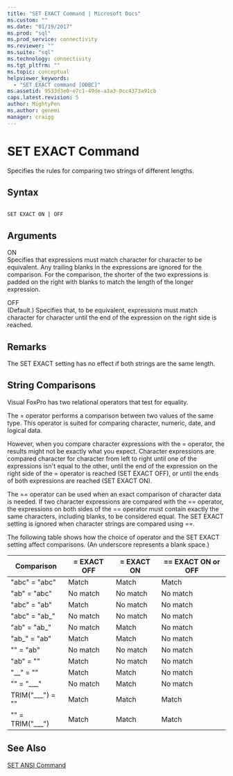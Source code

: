 ```yaml
---
title: "SET EXACT Command | Microsoft Docs"
ms.custom: ""
ms.date: "01/19/2017"
ms.prod: "sql"
ms.prod_service: connectivity
ms.reviewer: ""
ms.suite: "sql"
ms.technology: connectivity
ms.tgt_pltfrm: ""
ms.topic: conceptual
helpviewer_keywords: 
  - "SET EXACT command [ODBC]"
ms.assetid: 9533d3e0-e7c1-49de-a3a3-0cc4373a91cb
caps.latest.revision: 5
author: MightyPen
ms.author: genemi
manager: craigg
---
```

# SET EXACT Command
Specifies the rules for comparing two strings of different lengths.  
  
## Syntax  
  
```  
  
SET EXACT ON | OFF  
```  
  
## Arguments  
 ON  
 Specifies that expressions must match character for character to be equivalent. Any trailing blanks in the expressions are ignored for the comparison. For the comparison, the shorter of the two expressions is padded on the right with blanks to match the length of the longer expression.  
  
 OFF  
 (Default.) Specifies that, to be equivalent, expressions must match character for character until the end of the expression on the right side is reached.  
  
## Remarks  
 The SET EXACT setting has no effect if both strings are the same length.  
  
## String Comparisons  
 Visual FoxPro has two relational operators that test for equality.  
  
 The = operator performs a comparison between two values of the same type. This operator is suited for comparing character, numeric, date, and logical data.  
  
 However, when you compare character expressions with the = operator, the results might not be exactly what you expect. Character expressions are compared character for character from left to right until one of the expressions isn't equal to the other, until the end of the expression on the right side of the = operator is reached (SET EXACT OFF), or until the ends of both expressions are reached (SET EXACT ON).  
  
 The == operator can be used when an exact comparison of character data is needed. If two character expressions are compared with the == operator, the expressions on both sides of the == operator must contain exactly the same characters, including blanks, to be considered equal. The SET EXACT setting is ignored when character strings are compared using ==.  
  
 The following table shows how the choice of operator and the SET EXACT setting affect comparisons. (An underscore represents a blank space.)  
  
|Comparison|= EXACT OFF|= EXACT ON|== EXACT ON or OFF|  
|----------------|------------------|-----------------|--------------------------|  
|"abc" = "abc"|Match|Match|Match|  
|"ab" = "abc"|No match|No match|No match|  
|"abc" = "ab"|Match|No match|No match|  
|"abc" = "ab_"|No match|No match|No match|  
|"ab" = "ab_"|No match|Match|No match|  
|"ab_" = "ab"|Match|Match|No match|  
|"" = "ab"|No match|No match|No match|  
|"ab" = ""|Match|No match|No match|  
|"__" = ""|Match|Match|No match|  
|"" = "___"|No match|Match|No match|  
|TRIM("___") = ""|Match|Match|Match|  
|"" = TRIM("___")|Match|Match|Match|  
  
## See Also  
 [SET ANSI Command](../../odbc/microsoft/set-ansi-command.md)
